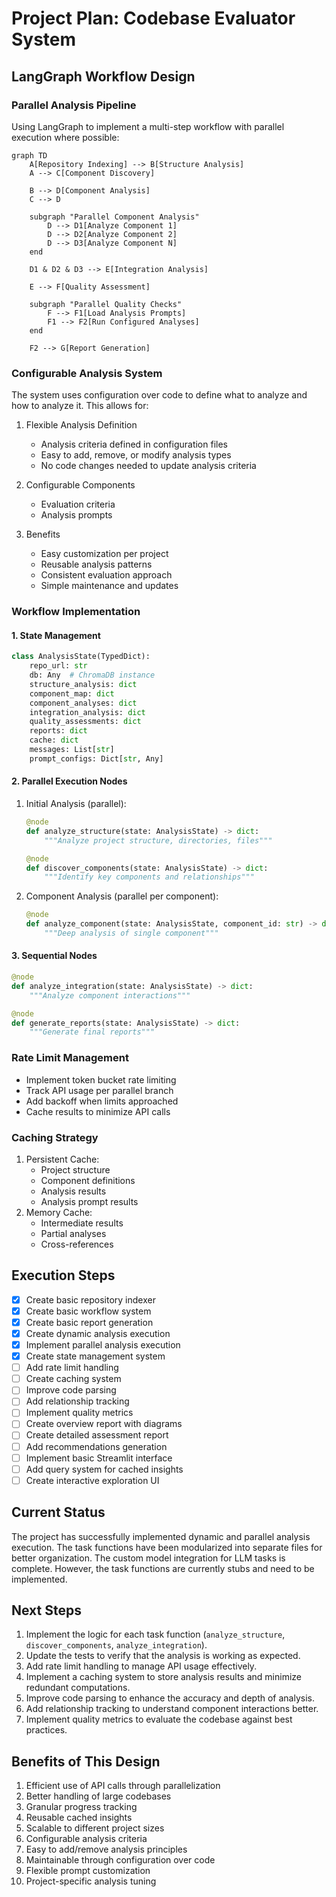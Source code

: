 # Project Plan: Codebase Evaluator System

## LangGraph Workflow Design

### Parallel Analysis Pipeline

Using LangGraph to implement a multi-step workflow with parallel execution where possible:

```mermaid
graph TD
    A[Repository Indexing] --> B[Structure Analysis]
    A --> C[Component Discovery]

    B --> D[Component Analysis]
    C --> D

    subgraph "Parallel Component Analysis"
        D --> D1[Analyze Component 1]
        D --> D2[Analyze Component 2]
        D --> D3[Analyze Component N]
    end

    D1 & D2 & D3 --> E[Integration Analysis]

    E --> F[Quality Assessment]

    subgraph "Parallel Quality Checks"
        F --> F1[Load Analysis Prompts]
        F1 --> F2[Run Configured Analyses]
    end

    F2 --> G[Report Generation]
```

### Configurable Analysis System

The system uses configuration over code to define what to analyze and how to analyze it. This allows for:

1. Flexible Analysis Definition

   - Analysis criteria defined in configuration files
   - Easy to add, remove, or modify analysis types
   - No code changes needed to update analysis criteria

2. Configurable Components

   - Evaluation criteria
   - Analysis prompts

3. Benefits
   - Easy customization per project
   - Reusable analysis patterns
   - Consistent evaluation approach
   - Simple maintenance and updates

### Workflow Implementation

#### 1. State Management

```python
class AnalysisState(TypedDict):
    repo_url: str
    db: Any  # ChromaDB instance
    structure_analysis: dict
    component_map: dict
    component_analyses: dict
    integration_analysis: dict
    quality_assessments: dict
    reports: dict
    cache: dict
    messages: List[str]
    prompt_configs: Dict[str, Any]
```

#### 2. Parallel Execution Nodes

1. Initial Analysis (parallel):

   ```python
   @node
   def analyze_structure(state: AnalysisState) -> dict:
       """Analyze project structure, directories, files"""

   @node
   def discover_components(state: AnalysisState) -> dict:
       """Identify key components and relationships"""
   ```

2. Component Analysis (parallel per component):
   ```python
   @node
   def analyze_component(state: AnalysisState, component_id: str) -> dict:
       """Deep analysis of single component"""
   ```

#### 3. Sequential Nodes

```python
@node
def analyze_integration(state: AnalysisState) -> dict:
    """Analyze component interactions"""

@node
def generate_reports(state: AnalysisState) -> dict:
    """Generate final reports"""
```

### Rate Limit Management

- Implement token bucket rate limiting
- Track API usage per parallel branch
- Add backoff when limits approached
- Cache results to minimize API calls

### Caching Strategy

1. Persistent Cache:
   - Project structure
   - Component definitions
   - Analysis results
   - Analysis prompt results
2. Memory Cache:
   - Intermediate results
   - Partial analyses
   - Cross-references

## Execution Steps

- [x] Create basic repository indexer
- [x] Create basic workflow system
- [x] Create basic report generation
- [x] Create dynamic analysis execution
- [x] Implement parallel analysis execution
- [x] Create state management system
- [ ] Add rate limit handling
- [ ] Create caching system
- [ ] Improve code parsing
- [ ] Add relationship tracking
- [ ] Implement quality metrics
- [ ] Create overview report with diagrams
- [ ] Create detailed assessment report
- [ ] Add recommendations generation
- [ ] Implement basic Streamlit interface
- [ ] Add query system for cached insights
- [ ] Create interactive exploration UI

## Current Status

The project has successfully implemented dynamic and parallel analysis execution. The task functions have been modularized into separate files for better organization. The custom model integration for LLM tasks is complete. However, the task functions are currently stubs and need to be implemented.

## Next Steps

1. Implement the logic for each task function (`analyze_structure`, `discover_components`, `analyze_integration`).
2. Update the tests to verify that the analysis is working as expected.
3. Add rate limit handling to manage API usage effectively.
4. Implement a caching system to store analysis results and minimize redundant computations.
5. Improve code parsing to enhance the accuracy and depth of analysis.
6. Add relationship tracking to understand component interactions better.
7. Implement quality metrics to evaluate the codebase against best practices.

## Benefits of This Design

1. Efficient use of API calls through parallelization
2. Better handling of large codebases
3. Granular progress tracking
4. Reusable cached insights
5. Scalable to different project sizes
6. Configurable analysis criteria
7. Easy to add/remove analysis principles
8. Maintainable through configuration over code
9. Flexible prompt customization
10. Project-specific analysis tuning

